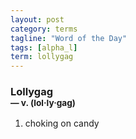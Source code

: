 ```yaml
---
layout: post
category: terms
tagline: "Word of the Day"
tags: [alpha_l]
term: lollygag
---
```


<h3>Lollygag<br/> <small>&mdash; v. (lol<span>&middot;</span>ly<span>&middot;</span>gag)</small></h3>
<p><ol>
<li>choking on candy</li>
</ol></p>
